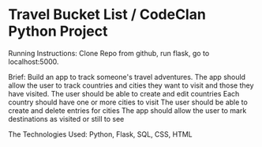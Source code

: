 # Travel Bucket List / CodeClan Python Project

Running Instructions:
Clone Repo from github, run flask, go to localhost:5000.

Brief:
Build an app to track someone's travel adventures.
The app should allow the user to track countries and cities they want to visit and those they have visited.
The user should be able to create and edit countries
Each country should have one or more cities to visit
The user should be able to create and delete entries for cities
The app should allow the user to mark destinations as visited or still to see

The Technologies Used:
Python, Flask, SQL, CSS, HTML
